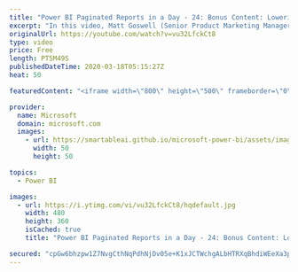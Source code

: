 ```yaml
---
title: "Power BI Paginated Reports in a Day - 24: Bonus Content: Lowering the Barrier to Entry"
excerpt: "In this video, Matt Goswell (Senior Product Marketing Manager) and Paginated Report Bear discuss lowering the barrier to entry for modern analytics and enterprise reporting.  The Power BI Paginated Reports in a Day online course aims to empower you as a report author with the technical knowledge required"
originalUrl: https://youtube.com/watch?v=vu32LfckCt8
type: video
price: Free
length: PT5M49S
publishedDateTime: 2020-03-18T05:15:27Z
heat: 50

featuredContent: "<iframe width=\"800\" height=\"500\" frameborder=\"0\" src=\"https://www.youtube.com/embed/vu32LfckCt8\" allow=\"accelerometer; autoplay; encrypted-media; gyroscope; picture-in-picture\" allowfullscreen></iframe>"

provider:
  name: Microsoft
  domain: microsoft.com
  images:
    - url: https://smartableai.github.io/microsoft-power-bi/assets/images/organizations/microsoft.com-50x50.jpg
      width: 50
      height: 50

topics:
  - Power BI

images:
  - url: https://i.ytimg.com/vi/vu32LfckCt8/hqdefault.jpg
    width: 480
    height: 360
    isCached: true
    title: "Power BI Paginated Reports in a Day - 24: Bonus Content: Lowering the Barrier to Entry"

secured: "cpGw6bhzpw1Z7NvgCthNqPdhNjDv05e+K1xJCTWchgALbHTRXqBhdiWEeXa3pVoB55xCZTzn5azBLFA1LUhj7MqNwfhJEyx0gTmB2uKF5+hw9jZFM/uZvEdfcMxm7f8ouSpDKsyXWlaSFGtXFvrOhf4kB21ywiZ+jLulivaH++d0BrRmb5LbGF/jcWfDuFRuWU524qqoS10XDp8dxjDxz71KBCvs887cZjrf9g9HbMyHN3cMjgsXAYHVgDjNdS3m1KpR1d/REvHcS5p3eghJ6sDsRvc49p7djLjoqlxWenKr7wjHN1dsK8ImVEZF51L9Q2WBk+ZS/Nlx7D9tav5CBjxCLbdWq6GQcUdXhTe5QcIjtfU1WU85Exi2/8kwjfvYRtrjqbfmf2Ff/84VsGMHIWUNToaNZfmWupDekRIEggo=;ipBD1zkCD1tKyfWmwB9h0g=="
---
```


